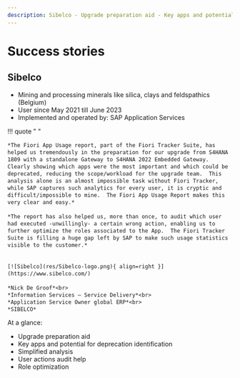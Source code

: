 ```yaml
---
description: Sibelco - Upgrade preparation aid - Key apps and potential for deprecation identification - Simplified analysis
---
```

# Success stories


## Sibelco

- Mining and processing minerals like silica, clays and feldspathics (Belgium)<br>
- User since May 2021 till June 2023<br>
- Implemented and operated by: SAP Application Services<br>

!!! quote " "

    *The Fiori App Usage report, part of the Fiori Tracker Suite, has helped us tremendously in the preparation for our upgrade from S4HANA 1809 with a standalone Gateway to S4HANA 2022 Embedded Gateway.  Clearly showing which apps were the most important and which could be deprecated, reducing the scope/workload for the upgrade team.  This analysis alone is an almost impossible task without Fiori Tracker, while SAP captures such analytics for every user, it is cryptic and difficult/impossible to mine.  The Fiori App Usage Report makes this very clear and easy.*

    *The report has also helped us, more than once, to audit which user had executed -unwillingly- a certain wrong action, enabling us to further optimize the roles associated to the App.  The Fiori Tracker Suite is filling a huge gap left by SAP to make such usage statistics visible to the customer.*


    [![Sibelco](res/Sibelco-logo.png){ align=right }](https://www.sibelco.com/)

    *Nick De Groof*<br>
    *Information Services – Service Delivery*<br>
    *Application Service Owner global ERP*<br>
    *SIBELCO* 


At a glance: 

- Upgrade preparation aid
- Key apps and potential for deprecation identification
- Simplified analysis
- User actions audit help
- Role optimization